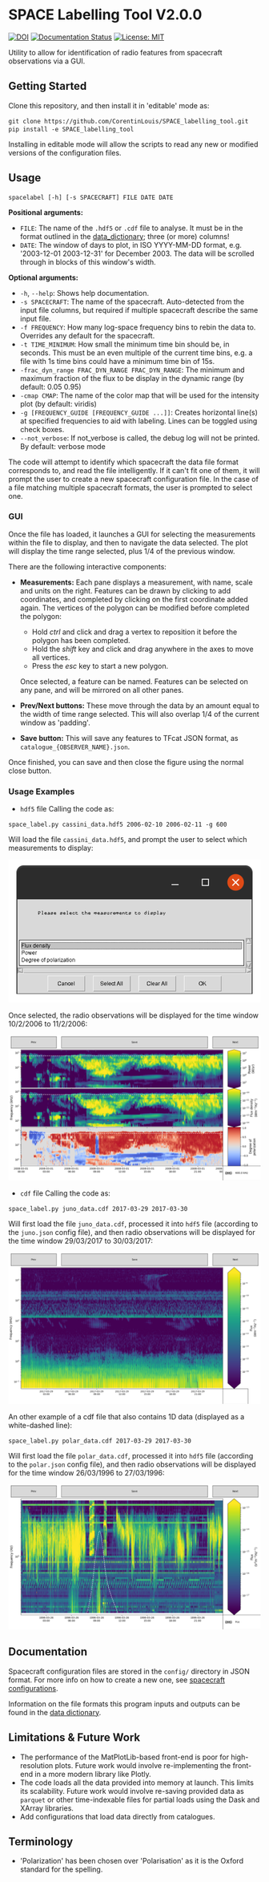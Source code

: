 # SPACE Labelling Tool V2.0.0

[![DOI](https://zenodo.org/badge/DOI/10.5281/zenodo.6886528.svg)](https://doi.org/10.5281/zenodo.6886528)
[![Documentation Status](https://readthedocs.org/projects/expres/badge/?version=latest)](https://space-labelling-tool.readthedocs.io/en/latest)
[![License: MIT](https://img.shields.io/badge/License-MIT-yellow.svg)](https://opensource.org/licenses/MIT)

Utility to allow for identification of radio features from spacecraft observations via a GUI.

## Getting Started

Clone this repository, and then install it in 'editable' mode as:

```shell
git clone https://github.com/CorentinLouis/SPACE_labelling_tool.git
pip install -e SPACE_labelling_tool
```
Installing in editable mode will allow the scripts to read any new or modified versions of the configuration files.

## Usage

```shell
spacelabel [-h] [-s SPACECRAFT] FILE DATE DATE
```

**Positional arguments:**
* `FILE`: The name of the `.hdf5` or `.cdf` file to analyse. 
  It must be in the format outlined in the [data_dictionary](docs/data_dictionary.md); three (or more) columns!
* `DATE`: The window of days to plot, in ISO YYYY-MM-DD format, e.g. '2003-12-01 2003-12-31' for December 2003.
  The data will be scrolled through in blocks of this window's width.

**Optional arguments:**
* `-h`, `--help`: Shows help documentation.
* `-s SPACECRAFT`: The name of the spacecraft. Auto-detected from the input file columns, 
  but required if multiple spacecraft describe the same input file.
* `-f FREQUENCY`: How many log-space frequency bins to rebin the data to. Overrides any default for the spacecraft.
* `-t TIME_MINIMUM`: How small the minimum time bin should be, in seconds. This must be an even multiple of the current 
  time bins, e.g. a file with 1s time bins could have a minimum time bin of 15s.
* `-frac_dyn_range FRAC_DYN_RANGE FRAC_DYN_RANGE`: The minimum and maximum fraction of the flux to be display in the dynamic range (by default: 0.05 0.95)
* `-cmap CMAP`: The name of the color map that will be used for the intensity plot (by default: viridis)
* `-g [FREQUENCY_GUIDE [FREQUENCY_GUIDE ...]]`: Creates horizontal line(s) at specified frequencies to aid with labeling. Lines can be toggled using check boxes.
* `--not_verbose`: If not_verbose is called, the debug log will not be printed. By default: verbose mode


The code will attempt to identify which spacecraft the data file format corresponds to, and read the file intelligently.
If it can't fit one of them, it will prompt the user to create a new spacecraft configuration file.
In the case of a file matching multiple spacecraft formats, the user is prompted to select one.

### GUI

Once the file has loaded, it launches a GUI for selecting the measurements within the file to display, 
and then to navigate the data selected. 
The plot will display the time range selected, plus 1/4 of the previous window.

There are the following interactive components:
* **Measurements:** Each pane displays a measurement, with name, scale and units on the right. 
  Features can be drawn by clicking to add coordinates, and completed by clicking on the first coordinate added again. The vertices of the polygon can be modified before completed the polygon:
  * Hold _ctrl_ and click and drag a vertex to reposition it before the polygon has been completed.
  * Hold the _shift_ key and click and drag anywhere in the axes to move all vertices.
  * Press the _esc_ key to start a new polygon.

  Once selected, a feature can be named. Features can be selected on any pane, and will be mirrored on all other panes.
* **Prev/Next buttons:** These move through the data by an amount equal to the width of time range selected. 
  This will also overlap 1/4 of the current window as 'padding'.
* **Save button:** This will save any features to TFcat JSON format, as `catalogue_{OBSERVER_NAME}.json`.

Once finished, you can save and then close the figure using the normal close button.

### Usage Examples

* `hdf5` file
Calling the code as:
```shell
space_label.py cassini_data.hdf5 2006-02-10 2006-02-11 -g 600
```
Will load the file `cassini_data.hdf5`, and prompt the user to select which measurements to display:

![Example starting window](docs/source/images/select-measurements.png)

Once selected, the radio observations will be displayed
for the time window 10/2/2006 to 11/2/2006:

![Example starting window](docs/source/images/display-measurements_cassini.png)


* `cdf` file
Calling the code as:
```shell
space_label.py juno_data.cdf 2017-03-29 2017-03-30
```
Will first load the file `juno_data.cdf`, processed it into `hdf5` file (according to the `juno.json` config file), and then radio observations will be displayed for the time window 29/03/2017 to 30/03/2017:

![Example starting window](docs/source/images/display-measurements_juno.png)

An other example of a cdf file that also contains 1D data (displayed as a white-dashed line):
```shell
space_label.py polar_data.cdf 2017-03-29 2017-03-30
```
Will first load the file `polar_data.cdf`, processed it into `hdf5` file (according to the `polar.json` config file), and then radio observations will be displayed for the time window 26/03/1996 to 27/03/1996:

![Example starting window](docs/source/images/display-measurements_polar.png)
## Documentation

Spacecraft configuration files are stored in the `config/` directory in JSON format. 
For more info on how to create a new one, see [spacecraft configurations](docs/spacecraft_configurations.md).

Information on the file formats this program inputs and outputs can be found in the [data dictionary](docs/data_dictionary.md).

## Limitations & Future Work

* The performance of the MatPlotLib-based front-end is poor for high-resolution plots. 
  Future work would involve re-implementing the front-end in a more modern library like Plotly.
* The code loads all the data provided into memory at launch. This limits its scalability.
  Future work would involve re-saving provided data as `parquet` or other time-indexable files for partial loads
  using the Dask and XArray libraries.
* Add configurations that load data directly from catalogues.

## Terminology

* 'Polarization' has been chosen over 'Polarisation' as it is the Oxford standard for the spelling.
